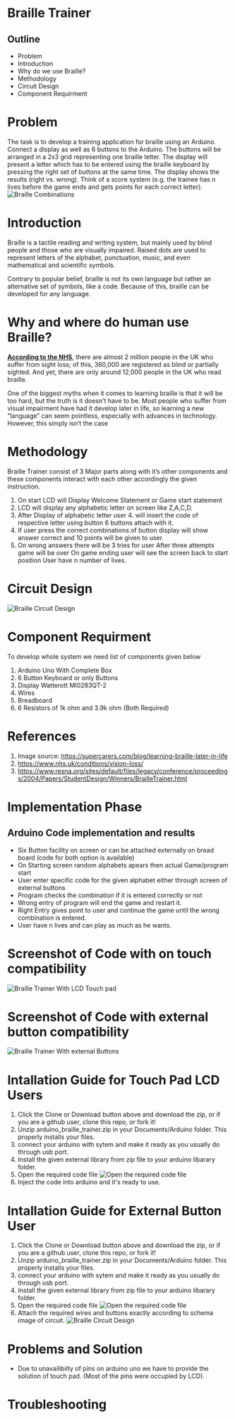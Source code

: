 # Braille Trainer

## Outline
- Problem
- Introduction
- Why do we use Braille?
- Methodology
- Circuit Design
- Component Requirment

# Problem
The task is to develop a training application for braille using an Arduino. Connect a display as well as 6 buttons to the Arduino. The buttons will be arranged in a 2x3 grid representing one braille letter. The display will present a letter which has to be entered using the braille keyboard by pressing the right set of buttons at the same time. The display shows the results (right vs. wrong). Think of a score system (e.g. the trainee has n lives before the game ends and gets points for each correct letter).<br/>
![Braille Combinations](images/braille_comb.jpg)<br/> 

# Introduction
Braille is a tactile reading and writing system, but mainly used by blind people and those who are visually impaired. Raised dots are used to represent letters of the alphabet, punctuation, music, and even mathematical and scientific symbols.

Contrary to popular belief, braille is not its own language but rather an alternative set of symbols, like a code. Because of this, braille can be developed for any language.

# Why and where do human use Braille?
__[According to the NHS](https://www.nhs.uk/conditions/vision-loss/)__, there are almost 2 million people in the UK who suffer from sight loss; of this, 360,000 are registered as blind or partially sighted. And yet, there are only around 12,000 people in the UK who read braille.

One of the biggest myths when it comes to learning braille is that it will be too hard, but the truth is it doesn’t have to be. Most people who suffer from visual impairment have had it develop later in life, so learning a new “language” can seem pointless, especially with advances in technology. However, this simply isn’t the case


# Methodology
Braille Trainer consist of 3 Major parts along with it’s other components and these components interact with each other accordingly the given instruction. 

1. On start LCD will Display Welcome Statement or Game start statement
2. LCD will display any alphabetic letter on screen like Z,A,C,D.
3. After Display of alphabetic letter user 4. will insert the code of respective letter using button 6 buttons attach with it.
4. If user press the correct combinations of button display will show answer correct and 10 points will be given to user.
5. On wrong answers there will be 3 tries for user After three attempts game will be over
On game ending user will see the screen back to start position
User have n number of lives.


# Circuit Design
![Braille Circuit Design](images/braille_bb.jpg)<br/>


# Component Requirment
To develop whole system we need list of components given below

1. Arduino Uno With Complete Box
2. 6 Button Keyboard or only Buttons
3. Display Watterott MI0283QT-2
4. Wires
5. Breadboard
6. 6 Resistors of 1k ohm and 3.9k ohm (Both Required)

# References
1. Image source: 
https://supercarers.com/blog/learning-braille-later-in-life
2. https://www.nhs.uk/conditions/vision-loss/
3. https://www.resna.org/sites/default/files/legacy/conference/proceedings/2004/Papers/StudentDesign/Winners/BrailleTrainer.html

# Implementation Phase
## Arduino Code implementation and results 
- Six Button facility on screen or can be attached externally on bread board (code for both option is available)
- On Starting screen random alphabets apears then actual Game/program start
- User enter specific code for the given alphabet either through screen of external buttons
- Program checks the combination if it is entered correctly or not 
- Wrong entry of program will end the game and restart it.
- Right Entry gives point to user and continue the game until the wrong combination is entered.
- User have n lives and can play as much as he wants.

# Screenshot of Code with on touch compatibility
![Braille Trainer With LCD Touch pad](images/brallie_lcd.png)<br/>

# Screenshot of Code with external button compatibility
![Braille Trainer With external Buttons](images/brallie_button.png)<br/>

# Intallation Guide for Touch Pad LCD Users
1. Click the Clone or Download button above and download the zip, or if you are a github user, clone this repo, or fork it!
2. Unzip arduino_braille_trainer.zip in your Documents/Arduino folder. This properly installs your files.
3. connect your arduino with sytem and make it ready as you usually do through usb port.
4. Install the given external library from zip file to your arduino libarary folder.
5. Open the required code file ![Open the required code file](images/file_open.png)
7. Inject the code into arduino and it's ready to use.


# Intallation Guide for External Button User
1. Click the Clone or Download button above and download the zip, or if you are a github user, clone this repo, or fork it!
2. Unzip arduino_braille_trainer.zip in your Documents/Arduino folder. This properly installs your files.
3. connect your arduino with sytem and make it ready as you usually do through usb port.
4. Install the given external library from zip file to your arduino libarary folder.
5. Open the required code file ![Open the required code file](images/file_open.png)
7. Attach the required wires and buttons exactly according to schema image of circuit. ![Braille Circuit Design](images/braille_bb.jpg)<br/>

# Problems and Solution
- Due to unavailibilty of pins on arduino uno we have to provide the solution of touch pad. (Most of the pins were occupied by LCD).

# Troubleshooting

